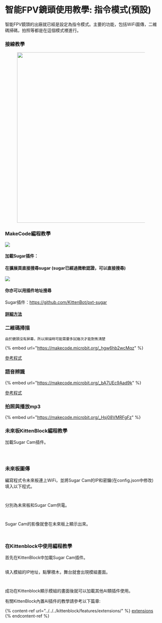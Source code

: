 # 智能FPV鏡頭使用教學: 指令模式(預設)

智能FPV鏡頭的出廠就已經是設定為指令模式。主要的功能，包括WiFi圖傳，二維碼掃碼，拍照等都是在這個模式裡進行。

### 接線教學

<figure><img src="../../../.gitbook/assets/cam_edu_wire.png" alt="" width="563"><figcaption></figcaption></figure>

### MakeCode編程教學

![](https://kittenbothk.readthedocs.io/en/latest/\_images/mcbanner15.png)

#### 加載Sugar插件：

#### 在擴展頁直接搜尋sugar (sugar已經過微軟認證，可以直接搜尋)

![](https://kittenbothk.readthedocs.io/en/latest/\_images/sugar\_search.gif)

#### 你亦可以用插件地址搜尋

Sugar插件：https://github.com/KittenBot/pxt-sugar

#### [詳細方法](../../../makecode/kittenbotandmakecode.md)

### 二維碼掃描

```
由於鏡頭沒有屏幕，所以掃描時可能需要多試幾次才能對焦清楚
```

{% embed url="https://makecode.microbit.org/_hgw6hb2wcMqz" %}

[參考程式](https://makecode.microbit.org/\_hgw6hb2wcMqz)

### 語音辨識

{% embed url="https://makecode.microbit.org/_bA7UEc9Aad9k" %}

[參考程式](https://makecode.microbit.org/\_bA7UEc9Aad9k)

### 拍照與播放mp3

{% embed url="https://makecode.microbit.org/_Hsj08VMRFgFz" %}

### 未來板KittenBlock編程教學

加載Sugar Cam插件。

<div>

<figure><img src="../../../.gitbook/assets/cam_kb1.png" alt=""><figcaption></figcaption></figure>

 

<figure><img src="../../../.gitbook/assets/cam_kb2.png" alt=""><figcaption></figcaption></figure>

</div>

<figure><img src="../../../.gitbook/assets/cam_kb3.png" alt=""><figcaption></figcaption></figure>

### 未來板圖傳

編寫程式令未來板連上WiFi，並將Sugar Cam的IP和密鑰(在config.json中修改)填入以下程式。

<div>

<figure><img src="../../../.gitbook/assets/cam_kb4 (1).png" alt=""><figcaption></figcaption></figure>

 

<figure><img src="../../../.gitbook/assets/cam_kb5.png" alt=""><figcaption></figcaption></figure>

</div>

分別為未來板和Sugar Cam供電。

<div>

<figure><img src="../../../.gitbook/assets/cam_kb6.png" alt=""><figcaption></figcaption></figure>

 

<figure><img src="../../../.gitbook/assets/cam_kb7.png" alt=""><figcaption></figcaption></figure>

</div>

Sugar Cam的影像就會在未來板上顯示出來。

<div>

<figure><img src="../../../.gitbook/assets/cam_kb8.jpg" alt=""><figcaption></figcaption></figure>

 

<figure><img src="../../../.gitbook/assets/cam_kb9.jpg" alt=""><figcaption></figcaption></figure>

</div>

### 在Kittenblock中使用編程教學

首先在KittenBlock中加載Sugar Cam插件。

<figure><img src="../../../.gitbook/assets/cam_ai1.png" alt=""><figcaption></figcaption></figure>

填入模組的IP地址，點擊積木，舞台就會出現模組畫面。

<div>

<figure><img src="../../../.gitbook/assets/cam_kb4.png" alt=""><figcaption></figcaption></figure>

 

<figure><img src="../../../.gitbook/assets/cam_ai2.png" alt=""><figcaption></figcaption></figure>

</div>

成功在Kittenblock顯示模組的畫面後就可以加載其他AI類插件使用。

有關KittenBlock內置AI插件的教學請參考以下篇章:

{% content-ref url="../../../kittenblock/features/extensions/" %}
[extensions](../../../kittenblock/features/extensions/)
{% endcontent-ref %}

<div>

<figure><img src="../../../.gitbook/assets/cam_ai3.png" alt=""><figcaption></figcaption></figure>

 

<figure><img src="../../../.gitbook/assets/cam_ai4.png" alt=""><figcaption></figcaption></figure>

</div>
